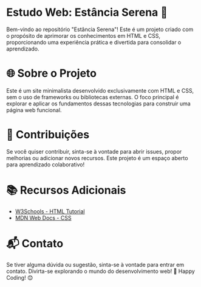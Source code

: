 # Estudo Web: Estância Serena 🚀


Bem-vindo ao repositório "Estância Serena"! Este é um projeto criado com o propósito de aprimorar os conhecimentos em HTML e CSS, proporcionando uma experiência prática e divertida para consolidar o aprendizado.

<h1>🌐 Sobre o Projeto</h1>

Este é um site minimalista desenvolvido exclusivamente com HTML e CSS, sem o uso de frameworks ou bibliotecas externas. O foco principal é explorar e aplicar os fundamentos dessas tecnologias para construir uma página web funcional.

<h1>🌟 Contribuições </h1>

Se você quiser contribuir, sinta-se à vontade para abrir issues, propor melhorias ou adicionar novos recursos. Este projeto é um espaço aberto para aprendizado colaborativo!

<h1>📚 Recursos Adicionais </h1>

<ul>
  <li><a href="https://www.w3schools.com/html/" target="_blank">W3Schools - HTML Tutorial</a> </li>
  <li> <a href="https://developer.mozilla.org/en-US/docs/Web/CSS" target="_blank">MDN Web Docs - CSS</a></li>
</ul>

<h1>📬 Contato </h1>

Se tiver alguma dúvida ou sugestão, sinta-se à vontade para entrar em contato. Divirta-se explorando o mundo do desenvolvimento web! 🚀
Happy Coding! 😊
